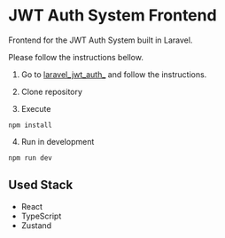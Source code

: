 # JWT Auth System Frontend

Frontend for the JWT Auth System built in Laravel.

Please follow the instructions bellow.

1. Go to <a href="https://github.com/RoY3rS04/laravel_jwt_auth">laravel_jwt_auth_</a> and follow the instructions.

2. Clone repository

3. Execute 

```
npm install
```

4. Run in development

```
npm run dev
```

## Used Stack

* React
* TypeScript
* Zustand